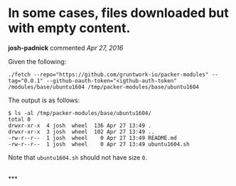 # In some cases, files downloaded but with empty content.

**josh-padnick** commented *Apr 27, 2016*

Given the following:

```
./fetch --repo="https://github.com/gruntwork-io/packer-modules" --tag="0.0.1" --github-oauth-token="<igthub-auth-token" /modules/base/ubuntu1604 /tmp/packer-modules/base/ubuntu1604
```

The output is as follows:

```
$ ls -al /tmp/packer-modules/base/ubuntu1604/
total 0
drwxr-xr-x  4 josh  wheel  136 Apr 27 13:49 .
drwxr-xr-x  3 josh  wheel  102 Apr 27 13:49 ..
-rw-r--r--  1 josh  wheel    0 Apr 27 13:49 README.md
-rw-r--r--  1 josh  wheel    0 Apr 27 13:49 ubuntu1604.sh
```

Note that `ubuntu1604.sh` should not have size `0`.

<br />
***


